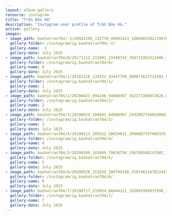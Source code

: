 ```yaml
---
layout: album_gallery
resource: instagram
title: "Trần Bảo Hà"
description: "Instagram user profile of Trần Bảo Hà."
active: gallery
images:
- image_path: baohatran704/-1/20181206_132739_46093423_1080485302139078_8903431710154292737_n.jpg
  gallery-folder: /instagram/ig.baohatran704/-1/
  gallery-name: -1
  gallery-date: July 2025
- image_path: baohatran704/0/20171112_215901_23498743_768733363312686_4723757984516145152_n.jpg
  gallery-folder: /instagram/ig.baohatran704/0/
  gallery-name: 0
  gallery-date: July 2025
- image_path: baohatran704/1/20181116_134322_43447799_500873613715491_6340296777971800844_n.jpg
  gallery-folder: /instagram/ig.baohatran704/1/
  gallery-name: 1
  gallery-date: July 2025
- image_path: baohatran704/2/20200423_094248_94068497_162273398453628_8940474526491259928_n.jpg
  gallery-folder: /instagram/ig.baohatran704/2/
  gallery-name: 2
  gallery-date: July 2025
- image_path: baohatran704/3/20190624_104641_64988967_2442007756028068_1317267639961269148_n.jpg
  gallery-folder: /instagram/ig.baohatran704/3/
  gallery-name: 3
  gallery-date: July 2025
- image_path: baohatran704/4/20190113_205622_50024631_2090887257666335_1725745088448805033_n.jpg
  gallery-folder: /instagram/ig.baohatran704/4/
  gallery-name: 4
  gallery-date: July 2025
- image_path: baohatran704/5/20200109_103849_79626794_196769588147002_1094843249116791164_n.jpg
  gallery-folder: /instagram/ig.baohatran704/5/
  gallery-name: 5
  gallery-date: July 2025
- image_path: baohatran704/6/20200526_151039_100709198_2597463147022453_2973493825112903632_n.jpg
  gallery-folder: /instagram/ig.baohatran704/6/
  gallery-name: 6
  gallery-date: July 2025
- image_path: baohatran704/7/20190717_235654_66644121_193897494937990_3121248146121606329_n.jpg
  gallery-folder: /instagram/ig.baohatran704/7/
  gallery-name: 7
  gallery-date: July 2025
---
```

